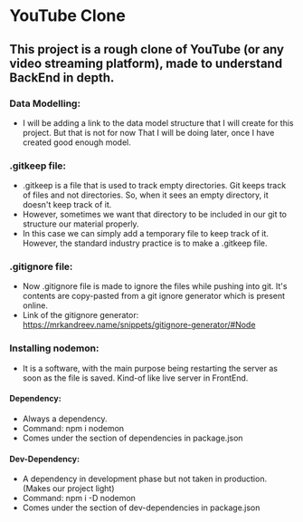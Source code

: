 # YouTube Clone

## This project is a rough clone of YouTube (or any video streaming platform), made to understand BackEnd in depth.

### Data Modelling:
- I will be adding a link to the data model structure that I will create for this project. But that is not for now
That I will be doing later, once I have created good enough model.

### .gitkeep file:
- .gitkeep is a file that is used to track empty directories.
Git keeps track of files and not directories. So, when it sees an empty directory, it doesn't keep track of it.
- However, sometimes we want that directory to be included in our git to structure our material properly.
- In this case we can simply add a temporary file to keep track of it. However, the standard industry practice is to make a .gitkeep file.

### .gitignore file:
- Now .gitignore file is made to ignore the files while pushing into git.
It's contents are copy-pasted from a git ignore generator which is present online.
- Link of the gitignore generator: https://mrkandreev.name/snippets/gitignore-generator/#Node

### Installing nodemon:
- It is a software, with the main purpose being restarting the server as soon as the file is saved. Kind-of like live server in FrontEnd.

#### Dependency:
- Always a dependency.
- Command: npm i nodemon
- Comes under the section of dependencies in package.json

#### Dev-Dependency:
- A dependency in development phase but not taken in production. (Makes our project light)
- Command: npm i -D nodemon
- Comes under the section of dev-dependencies in package.json
